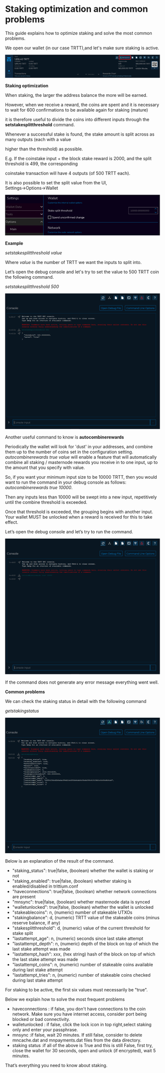 # Staking optimization and common problems

This guide explains how to optimize staking and solve the most common problems.

We open our wallet \(in our case TRTT\),and let's make sure staking is active.

![](../.gitbook/assets/0%20%2810%29.png)

**Staking optimization**

When staking, the larger the address balance the more will be earned.

However, when we receive a reward, the coins are spent and it is necessary to wait for 600 confirmations to be available again for staking \(mature\)

it is therefore useful to divide the coins into different inputs through the **setstakesplitthreshold** command.

Whenever a successful stake is found, the stake amount is split across as many outputs \(each with a value

higher than the threshold\) as possible.

E.g. If the coinstake input + the block stake reward is 2000, and the split threshold is 499, the corresponding

coinstake transaction will have 4 outputs \(of 500 TRTT each\).

It is also possible to set the split value from the UI, Settings→Options→Wallet

![](../.gitbook/assets/1%20%287%29.png)

**Example**

_setstakesplitthreshold value_

Where _value_ is the number of TRTT we want the inputs to split into.

Let’s open the debug console and let's try to set the value to 500 TRTT coin the following command.

_setstakesplitthreshold 500_

![](../.gitbook/assets/2%20%285%29.png)

Another useful command to know is **autocombinerewards**

Periodically the wallet will look for 'dust' in your addresses, and combine them up to the number of coins set in the configuration setting. _autocombinerewards true value_ will enable a feature that will automatically combine all staking / masternode rewards you receive in to one input, up to the amount that you specify with value.

So, if you want your minimum input size to be 10000 TRTT, then you would want to run the command in your debug console as follows: _autocombinerewards true 10000_.

Then any inputs less than 10000 will be swept into a new input, repetitively until the combine threshold is exceeded.

Once that threshold is exceeded, the grouping begins with another input. Your wallet MUST be unlocked when a reward is received for this to take effect.

Let’s open the debug console and let’s try to run the command.

![](../.gitbook/assets/3.png)

If the command does not generate any error message everything went well.

**Common problems**

We can check the staking status in detail with the following command

_getstakingstatus_

![](../.gitbook/assets/4%20%289%29.png)

Below is an explanation of the result of the command.

* "staking\_status": true\|false, \(boolean\) whether the wallet is staking or not
* "staking\_enabled": true\|false, \(boolean\) whether staking is enabled/disabled in trittium.conf
* "haveconnections": true\|false, \(boolean\) whether network connections are present
* "mnsync": true\|false, \(boolean\) whether masternode data is synced
* "walletunlocked": true\|false, \(boolean\) whether the wallet is unlocked
* "stakeablecoins": n, \(numeric\) number of stakeable UTXOs
* "stakingbalance": d, \(numeric\) TRTT value of the stakeable coins \(minus reserve balance, if any\)
* "stakesplitthreshold": d, \(numeric\) value of the current threshold for stake split
* "lastattempt\_age": n, \(numeric\) seconds since last stake attempt
* "lastattempt\_depth": n, \(numeric\) depth of the block on top of which the last stake attempt was made
* "lastattempt\_hash": xxx, \(hex string\) hash of the block on top of which the last stake attempt was made
* "lastattempt\_coins": n, \(numeric\) number of stakeable coins available during last stake attempt
* "lastattempt\_tries": n, \(numeric\) number of stakeable coins checked during last stake attempt

For staking to be active, the first six values must necessarily be "true".

Below we explain how to solve the most frequent problems

* haveconnections : if false, you don't have connections to the coin network. Make sure you have internet access, consider port being blocked or bad connectivity.
* walletunlocked : if false, click the lock icon in top right,select staking only and enter your passphrase.
* mnsync :if false, wait 20 minutes. If still false, consider to delete mncache.dat and mnpayments.dat files from the data directory.
* staking status :if all of the above is True and this is still False, first try, close the wallet for 30 seconds, open and unlock \(if encrypted\), wait 5 minutes.

That’s everything you need to know about staking.

